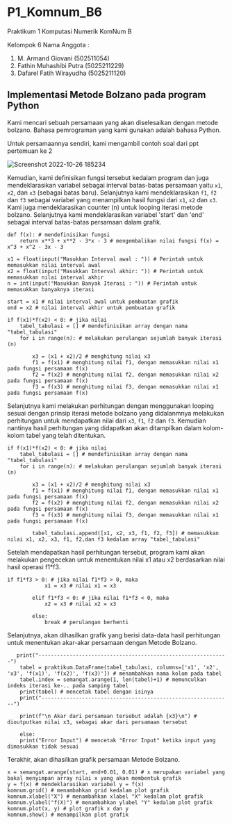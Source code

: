 # P1_Komnum_B6
 
Praktikum 1 Komputasi Numerik
KomNum B
 
Kelompok  6
Nama Anggota :
1.  M. Armand Giovani (502511054)
2.  Fathin Muhashibi Putra (5025211229)
3.  Dafarel Fatih Wirayudha (5025211120)

## Implementasi Metode Bolzano pada program Python

Kami mencari sebuah persamaan yang akan diselesaikan dengan metode bolzano. Bahasa pemrograman yang kami gunakan adalah bahasa Python.

Untuk persamaannya sendiri, kami mengambil contoh soal dari ppt pertemuan ke 2

   ![Screenshot 2022-10-26 185234](https://user-images.githubusercontent.com/100523471/198019298-8f16483e-9bd6-444d-9559-7b1f27486db2.png)

Kemudian, kami definisikan fungsi tersebut kedalam program dan juga mendeklarasikan variabel sebagai interval batas-batas persamaan yaitu `x1`, `x2`, dan `x3` (sebagai batas baru). Selanjutnya kami mendeklarasikan `f1`, `f2` dan `f3` sebagai variabel yang menampilkan hasil fungsi dari  `x1`, `x2` dan `x3`. Kami juga mendeklarasikan counter (n) untuk looping iterasi metode bolzano. Selanjutnya kami mendeklarasikan variabel 'start' dan 'end' sebagai interval batas-batas persamaan dalam grafik.

```
def f(x): # mendefinisikan fungsi
    return x**3 + x**2 - 3*x - 3 # mengembalikan nilai fungsi f(x) = x^3 + x^2 - 3x - 3 

x1 = float(input("Masukkan Interval awal : ")) # Perintah untuk memasukkan nilai interval awal
x2 = float(input("Masukkan Interval akhir: ")) # Perintah untuk memasukkan nilai interval akhir
n = int(input("Masukkan Banyak Iterasi : ")) # Perintah untuk memasukkan banyaknya iterasi

start = x1 # nilai interval awal untuk pembuatan grafik 
end = x2 # nilai interval akhir untuk pembuatan grafik

if f(x1)*f(x2) < 0: # jika nilai 
    tabel_tabulasi = [] # mendefinisikan array dengan nama "tabel_tabulasi"
    for i in range(n): # melakukan perulangan sejumlah banyak iterasi (n)
        
        x3 = (x1 + x2)/2 # menghitung nilai x3
        f1 = f(x1) # menghitung nilai f1, dengan memasukkan nilai x1 pada fungsi persamaan f(x)
        f2 = f(x2) # menghitung nilai f2, dengan memasukkan nilai x2 pada fungsi persamaan f(x)
        f3 = f(x3) # menghitung nilai f3, dengan memasukkan nilai x1 pada fungsi persamaan f(x)

```

Selanjutnya kami melakukan perhitungan dengan menggunakan looping sesuai dengan prinsip iterasi metode bolzano yang didalanmnya melakukan perhitungan untuk mendapatkan nilai dari `x3`, `f1`, `f2` dan `f3`. Kemudian nantinya hasil perhitungan yang didapatkan akan ditampilkan dalam kolom-kolom tabel yang telah ditentukan.

```
if f(x1)*f(x2) < 0: # jika nilai 
    tabel_tabulasi = [] # mendefinisikan array dengan nama "tabel_tabulasi"
    for i in range(n): # melakukan perulangan sejumlah banyak iterasi (n)
        
        x3 = (x1 + x2)/2 # menghitung nilai x3
        f1 = f(x1) # menghitung nilai f1, dengan memasukkan nilai x1 pada fungsi persamaan f(x)
        f2 = f(x2) # menghitung nilai f2, dengan memasukkan nilai x2 pada fungsi persamaan f(x)
        f3 = f(x3) # menghitung nilai f3, dengan memasukkan nilai x1 pada fungsi persamaan f(x)

        tabel_tabulasi.append([x1, x2, x3, f1, f2, f3]) # memasukkan nilai x1, x2, x3, f1, f2,dan f3 kedalam array "tabel_tabulasi"
```

Setelah mendapatkan hasil perhitungan tersebut, program kami akan melakukan pengecekan untuk menentukan nilai x1 atau x2 berdasarkan nilai hasil operasi f1*f3.
```
if f1*f3 > 0: # jika nilai f1*f3 > 0, maka
            x1 = x3 # nilai x1 = x3
            
        elif f1*f3 < 0: # jika nilai f1*f3 < 0, maka
            x2 = x3 # nilai x2 = x3
            
        else: 
            break # perulangan berhenti
```

Selanjutnya, akan dihasilkan grafik yang berisi data-data hasil perhitungan untuk menentukan akar-akar persamaan dengan Metode Bolzano.
```
   print("-------------------------------------------------------------")
    tabel = praktikum.DataFrame(tabel_tabulasi, columns=['x1', 'x2', 'x3', 'f(x1)', 'f(x2)', 'f(x3)']) # menambahkan nama kolom pada tabel
    tabel.index = semangat.arange(1, len(tabel)+1) # memunculkan indeks iterasi ke-.. pada samping tabel
    print(tabel) # mencetak tabel dengan isinya
    print("-------------------------------------------------------------")
    
    print(f"\n Akar dari persamaan tersebut adalah {x3}\n") # dioutputkan nilai x3, sebagai akar dari persamaan tersebut 

    else:
    print("Error Input") # mencetak "Error Input" ketika input yang dimasukkan tidak sesuai
```

Terakhir, akan dihasilkan grafik persamaan Metode Bolzano.
```
x = semangat.arange(start, end+0.01, 0.01) # x merupakan variabel yang bakal menyimpan array nilai x yang akan membentuk grafik
y = f(x) # mendeklarasikan variabel y = f(x)
komnum.grid() # menambahkan grid kedalam plot grafik
komnum.xlabel("X") # menambahkan xlabel "X" kedalam plot grafik
komnum.ylabel("f(X)") # menambahkan ylabel "Y" kedalam plot grafik
komnum.plot(x, y) # plot grafik x dan y
komnum.show() # menampilkan plot grafik 
```
